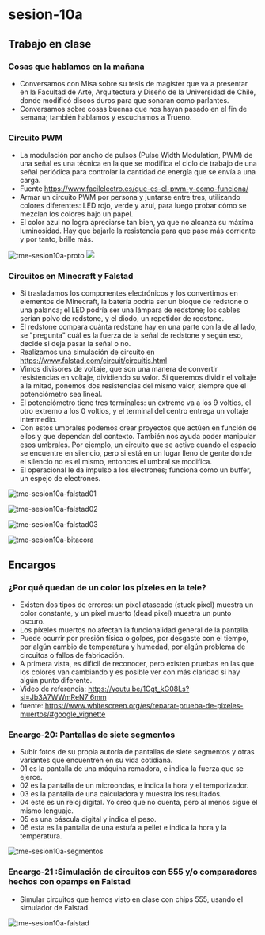 # sesion-10a

## Trabajo en clase

### Cosas que hablamos en la mañana

- Conversamos con Misa sobre su tesis de magíster que va a presentar en la Facultad de Arte, Arquitectura y Diseño de la Universidad de Chile, donde modificó discos duros para que sonaran como parlantes.
- Conversamos sobre cosas buenas que nos hayan pasado en el fin de semana; también hablamos y escuchamos a Trueno.

### Circuito PWM

- La modulación por ancho de pulsos (Pulse Width Modulation, PWM) de una señal es una técnica en la que se modifica el ciclo de trabajo de una señal periódica para controlar la cantidad de energía que se envía a una carga.
- Fuente <https://www.facilelectro.es/que-es-el-pwm-y-como-funciona/>
- Armar un circuito PWM por persona y juntarse entre tres, utilizando colores diferentes: LED rojo, verde y azul, para luego probar cómo se mezclan los colores bajo un papel.
- El color azul no logra apreciarse tan bien, ya que no alcanza su máxima luminosidad. Hay que bajarle la resistencia para que pase más corriente y por tanto, brille más.

![tme-sesion10a-proto](https://github.com/user-attachments/assets/4656d376-2ce7-4d12-bcec-493906d7b1bb)
![](./archivos/tme-sesion10a-proto)

### Circuitos en Minecraft y Falstad

- Si trasladamos los componentes electrónicos y los convertimos en elementos de Minecraft, la batería podría ser un bloque de redstone o una palanca; el LED podría ser una lámpara de redstone; los cables serían polvo de redstone, y el diodo, un repetidor de redstone.
- El redstone compara cuánta redstone hay en una parte con la de al lado, se "pregunta" cuál es la fuerza de la señal de redstone y según eso, decide si deja pasar la señal o no.
- Realizamos una simulación de circuito en <https://www.falstad.com/circuit/circuitjs.html>
- Vimos divisores de voltaje, que son una manera de convertir resistencias en voltaje, dividiendo su valor. Si queremos dividir el voltaje a la mitad, ponemos dos resistencias del mismo valor, siempre que el potenciómetro sea lineal.
- El potenciómetro tiene tres terminales: un extremo va a los 9 voltios, el otro extremo a los 0 voltios, y el terminal del centro entrega un voltaje intermedio.
- Con estos umbrales podemos crear proyectos que actúen en función de ellos y que dependan del contexto. También nos ayuda poder manipular esos umbrales. Por ejemplo, un circuito que se active cuando el espacio se encuentre en silencio, pero si está en un lugar lleno de gente donde el silencio no es el mismo, entonces el umbral se modifica.
- El operacional le da impulso a los electrones; funciona como un buffer, un espejo de electrones.

![tme-sesion10a-falstad01](https://github.com/user-attachments/assets/344f322d-4e13-43c4-b820-31ec1fc6c300)

![tme-sesion10a-falstad02](https://github.com/user-attachments/assets/53a3e9ec-0d25-415b-a476-4065cefae7d3)

![tme-sesion10a-falstad03](https://github.com/user-attachments/assets/fa746476-71a3-4898-afc3-a1120c16fc35)

![tme-sesion10a-bitacora](https://github.com/user-attachments/assets/6ae67461-1d70-4faf-8dbd-e621840bb018)

## Encargos

### ¿Por qué quedan de un color los píxeles en la tele?

- Existen dos tipos de errores: un píxel atascado (stuck pixel) muestra un color constante, y un píxel muerto (dead pixel) muestra un punto oscuro.
- Los píxeles muertos no afectan la funcionalidad general de la pantalla.
- Puede ocurrir por presión física o golpes, por desgaste con el tiempo, por algún cambio de temperatura y humedad, por algún problema de circuitos o fallos de fabricación.
- A primera vista, es difícil de reconocer, pero existen pruebas en las que los colores van cambiando y es posible ver con más claridad si hay algún punto diferente.
- Video de referencia: <https://youtu.be/1Cgt_kG08Ls?si=Jb3A7WWmReN7_6mm>
- fuente: <https://www.whitescreen.org/es/reparar-prueba-de-pixeles-muertos/#google_vignette>

### Encargo-20: Pantallas de siete segmentos

- Subir fotos de su propia autoría de pantallas de siete segmentos y otras variantes que encuentren en su vida cotidiana.
- 01 es la pantalla de una máquina remadora, e indica la fuerza que se ejerce.
- 02 es la pantalla de un microondas, e indica la hora y el temporizador.
- 03 es la pantalla de una calculadora y muestra los resultados.
- 04 este es un reloj digital. Yo creo que no cuenta, pero al menos sigue el mismo lenguaje.
- 05 es una báscula digital y indica el peso.
- 06 esta es la pantalla de una estufa a pellet e indica la hora y la temperatura.

![tme-sesion10a-segmentos](https://github.com/user-attachments/assets/a071d572-bd71-45a5-a84d-cbc7499d94b7)

### Encargo-21 :Simulación de circuitos con 555 y/o comparadores hechos con opamps en Falstad

- Simular circuitos que hemos visto en clase con chips 555, usando el simulador de Falstad.

![tme-sesion10a-falstad](https://github.com/user-attachments/assets/c1c47e15-9ada-4b42-bdb7-ec931fabcab8)

